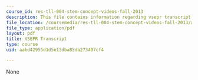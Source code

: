 ```yaml
---
course_id: res-tll-004-stem-concept-videos-fall-2013
description: This file contains information regarding vsepr transcript.
file_location: /coursemedia/res-tll-004-stem-concept-videos-fall-2013/aabd42955d1d5e13dba85da273407cf4_MITRES_TLL-004F13_VSEPR.pdf
file_type: application/pdf
layout: pdf
title: VSEPR Transcript
type: course
uid: aabd42955d1d5e13dba85da273407cf4

---
```

None